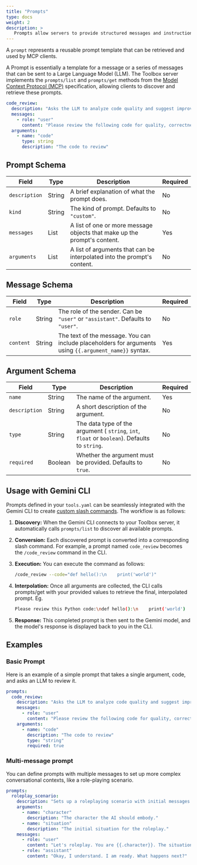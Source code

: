 ```yaml
---
title: "Prompts"
type: docs
weight: 2
description: >
   Prompts allow servers to provide structured messages and instructions for interacting with language models.
---
```


A `prompt` represents a reusable prompt template that can be retrieved and used
by MCP clients.

A Prompt is essentially a template for a message or a series of messages that can be sent to a Large Language Model (LLM). The Toolbox server implements the `prompts/list` and `prompts/get` methods from the [Model Context Protocol (MCP)](https://modelcontextprotocol.io/docs/getting-started/intro) specification, allowing clients to discover and retrieve these prompts.

```yaml
code_review:
  description: "Asks the LLM to analyze code quality and suggest improvements."
  messages:
    - role: "user"
      content: "Please review the following code for quality, correctness, and potential improvements: \n\n{{.code}}"
  arguments:
    - name: "code"
      type: string
      description: "The code to review"
```

## Prompt Schema

| Field | Type | Description | Required |
| --- | --- | --- | --- |
| `description` | String | A brief explanation of what the prompt does. | No |
| `kind` | String | The kind of prompt. Defaults to `"custom"`. | No |
| `messages` | List | A list of one or more message objects that make up the prompt's content. | Yes |
| `arguments` | List | A list of arguments that can be interpolated into the prompt's content.| No |

## Message Schema

| Field | Type | Description | Required |
| --- | --- | --- | --- |
| `role` | String | The role of the sender. Can be `"user"` or `"assistant"`. Defaults to `"user"`. | No |
| `content` | String | The text of the message. You can include placeholders for arguments using `{{.argument_name}}` syntax. | Yes |

## Argument Schema

| Field | Type | Description | Required |
| --- | --- | --- | --- |
| `name` | String | The name of the argument. | Yes |
| `description` | String | A short description of the argument. | No |
| `type` | String | The data type of the argument ( `string`, `int`, `float` or `boolean`). Defaults to `string`. | No |
| `required` | Boolean | Whether the argument must be provided. Defaults to `true`. | No |

## Usage with Gemini CLI

Prompts defined in your `tools.yaml` can be seamlessly integrated with the Gemini CLI to create [custom slash commands](https://github.com/google-gemini/gemini-cli/blob/main/docs/tools/mcp-server.md#mcp-prompts-as-slash-commands).  The workflow is as follows:

1. **Discovery:** When the Gemini CLI connects to your Toolbox server, it automatically calls `prompts/list` to discover all available prompts.

2. **Conversion:** Each discovered prompt is converted into a corresponding slash command. For example, a prompt named `code_review` becomes the `/code_review` command in the CLI.

3. **Execution:** You can execute the command as follows:

    ```bash
    /code_review --code="def hello():\n    print('world')"
    ```

4. **Interpolation:** Once all arguments are collected, the CLI calls prompts/get
   with your provided values to retrieve the final, interpolated prompt.
    Eg.

    ```bash
    Please review this Python code:\ndef hello():\n    print('world')
    ```

5. **Response:** This completed prompt is then sent to the Gemini model, and the model's response is displayed back to you in the CLI.

## Examples

### Basic Prompt

Here is an example of a simple prompt that takes a single argument, code, and
asks an LLM to review it.

```yaml
prompts:
  code_review:
    description: "Asks the LLM to analyze code quality and suggest improvements."
    messages:
      - role: "user"
        content: "Please review the following code for quality, correctness, and potential improvements: \n\n{{.code}}"
    arguments:
      - name: "code"
        description: "The code to review"
        type: "string"
        required: true
```

### Multi-message prompt

You can define prompts with multiple messages to set up more complex
conversational contexts, like a role-playing scenario.

```yaml
prompts:
  roleplay_scenario:
    description: "Sets up a roleplaying scenario with initial messages."
    arguments:
      - name: "character"
        description: "The character the AI should embody."
      - name: "situation"
        description: "The initial situation for the roleplay."
    messages:
      - role: "user"
        content: "Let's roleplay. You are {{.character}}. The situation is: {{.situation}}"
      - role: "assistant"
        content: "Okay, I understand. I am ready. What happens next?"
```
